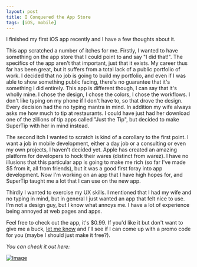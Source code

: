 ```yaml
---
layout: post
title: I Conquered the App Store
tags: [iOS, mobile]
---
```


I finished my first iOS app recently and I have a few thoughts about it.

This app scratched a number of itches for me. Firstly, I wanted to have something on the app store that I could point to and say "I did that!". The specifics of the app aren't that important, just that it exists. My career thus far has been great, but it suffers from a total lack of a public portfolio of work. I decided that no job is going to build my portfolio, and even if I was able to show something public facing, there's no guarantee that it's something I did entirely. This app is different though, I can say that it's wholly mine. I chose the design, I chose the colors, I chose the workflows. I don't like typing on my phone if I don't have to, so that drove the design. Every decision had the no typing mantra in mind. In addition my wife always asks me how much to tip at restaurants. I could have just had her download one of the zillions of tip apps called "Just the Tip", but decided to make SuperTip with her in mind instead.

The second itch I wanted to scratch is kind of a corollary to the first point. I want a job in mobile development, either a day job or a consulting or even my own projects, I haven't decided yet. Apple has created an amazing platform for developers to hock their wares (distinct from warez). I have no illusions that this particular app is going to make me rich (so far I've made $5 from it, all from friends), but it was a good first foray into app development. Now I'm working on an app that I have high hopes for, and SuperTip taught me a lot that I can use on the new app.

Thirdly I wanted to exercise my UX skills. I mentioned that I had my wife and no typing in mind, but in general I just wanted an app that felt nice to use. I'm not a design guy, but I know what annoys me. I have a lot of experience being annoyed at web pages and apps.

Feel free to check out the app, it's $0.99. If you'd like it but don't want to give me a buck, [let me know](http://twitter.com/z3roshot) and I'll see if I can come up with a promo code for you (maybe I should just make it free?).

_You can check it out here:_

[![Image](http://a3.mzstatic.com/us/r1000/035/Purple6/v4/14/4b/23/144b238c-5cd4-41bd-67dd-3d714ea7b5e5/mzl.fldrnhlu.175x175-75.jpg)](https://itunes.apple.com/us/app/supertip/id688654782?mt=8)